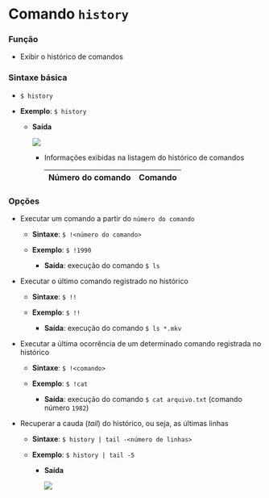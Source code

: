 # Comando `history`

### Função

* Exibir o histórico de comandos

### Sintaxe básica

* `$ history`

* **Exemplo**: `$ history`

  * **Saída**

    ![](./assets/exemplo-comando-history.png)

    * Informações exibidas na listagem do histórico de comandos

      Número do comando | Comando
      :---------------: | :-----:

### Opções

  * Executar um comando a partir do `número do comando`

    * **Sintaxe**: `$ !<número do comando>`

    * **Exemplo**: `$ !1990`

      * **Saída**: execução do comando `$ ls`

  * Executar o último comando registrado no histórico

    * **Sintaxe**: `$ !!`

    * **Exemplo**: `$ !!`

      * **Saída**: execução do comando `$ ls *.mkv`

  * Executar a última ocorrência de um determinado comando registrada no histórico

    * **Sintaxe**: `$ !<comando>`

    * **Exemplo**: `$ !cat`

      * **Saída**: execução do comando `$ cat arquivo.txt` (comando número `1982`)

  * Recuperar a cauda (*tail*) do histórico, ou seja, as últimas linhas

    * **Sintaxe**: `$ history | tail -<número de linhas>`

    * **Exemplo**: `$ history | tail -5`

      * **Saída**

        ![](./assets/exemplo-comando-history-tail.png)
